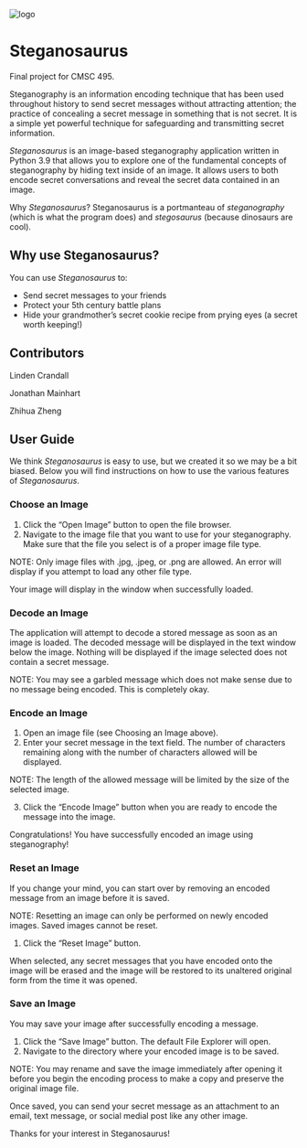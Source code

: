 ![logo](https://github.com/Jonmainhart/cmsc495_final/blob/60704169467b502b7fdbc35e241c96bdf57c6f9f/Steganosaurus/assets/stego.png)
# Steganosaurus
Final project for CMSC 495.

Steganography is an information encoding technique that has been used throughout history to send secret messages without attracting attention; the practice of concealing a secret message in something that is not secret. It is a simple yet powerful technique for safeguarding and transmitting secret information.

*Steganosaurus* is an image-based steganography application written in Python 3.9 that allows you to explore one of the fundamental concepts of steganography by hiding text inside of an image. It allows users to both encode secret conversations and reveal the secret data contained in an image.

Why *Steganosaurus*? Steganosaurus is a portmanteau of *steganography* (which is what the program does) and *stegosaurus* (because dinosaurs are cool).

## Why use Steganosaurus?
You can use *Steganosaurus* to:
- Send secret messages to your friends
- Protect your 5th century battle plans
- Hide your grandmother’s secret cookie recipe from prying eyes (a secret worth keeping!)

## Contributors
Linden Crandall

Jonathan Mainhart

Zhihua Zheng

## User Guide
We think *Steganosaurus* is easy to use, but we created it so we may be a bit biased. Below you will find instructions on how to use the various features of *Steganosaurus*.

### Choose an Image
1. Click the “Open Image” button to open the file browser.
2. Navigate to the image file that you want to use for your steganography. Make sure that the file you select is of a proper image file type. 

NOTE: Only image files with .jpg, .jpeg, or .png are allowed. An error will display if you attempt to load any other file type.

Your image will display in the window when successfully loaded.

### Decode an Image
The application will attempt to decode a stored message as soon as an image is loaded. The decoded message will be displayed in the text window below the image. Nothing will be displayed if the image selected does not contain a secret message.

NOTE: You may see a garbled message which does not make sense due to no message being encoded. This is completely okay.

### Encode an Image
1. Open an image file (see Choosing an Image above). 
2. Enter your secret message in the text field. The number of characters remaining along with the number of characters allowed will be displayed.

NOTE: The length of the allowed message will be limited by the size of the selected image.

3. Click the “Encode Image” button when you are ready to encode the message into the image.

Congratulations! You have successfully encoded an image using steganography!

### Reset an Image
If you change your mind, you can start over by removing an encoded message from an image before it is saved.

NOTE: Resetting an image can only be performed on newly encoded images. Saved images cannot be reset.

1. Click the “Reset Image” button. 

When selected, any secret messages that you have encoded onto the image will be erased and the image will be restored to its unaltered original form from the time it was opened.

### Save an Image
You may save your image after successfully encoding a message. 
1. Click the “Save Image” button. The default File Explorer will open.
2. Navigate to the directory where your encoded image is to be saved. 

NOTE: You may rename and save the image immediately after opening it before you begin the encoding process to make a copy and preserve the original image file.

Once saved, you can send your secret message as an attachment to an email, text message, or social medial post like any other image.

Thanks for your interest in Steganosaurus!
